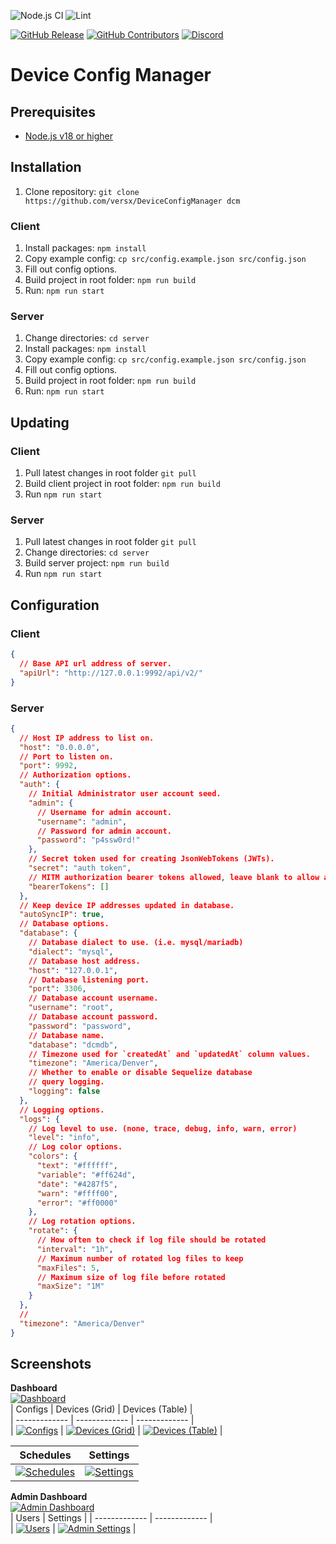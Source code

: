 ![Node.js CI](https://github.com/versx/DeviceConfigManager/workflows/Node.js%20CI/badge.svg)
![Lint](https://github.com/versx/DeviceConfigManager/workflows/Lint/badge.svg)  

[![GitHub Release](https://img.shields.io/github/release/versx/DeviceConfigManager.svg)](https://github.com/versx/DeviceConfigManager/releases/)
[![GitHub Contributors](https://img.shields.io/github/contributors/versx/DeviceConfigManager.svg)](https://github.com/versx/DeviceConfigManager/graphs/contributors/)
[![Discord](https://img.shields.io/discord/552003258000998401.svg?label=&logo=discord&logoColor=ffffff&color=7389D8&labelColor=6A7EC2)](https://discord.gg/zZ9h9Xa)  


# Device Config Manager  

## Prerequisites
- [Node.js v18 or higher](https://nodejs.org/en/download)  


## Installation

1. Clone repository: `git clone https://github.com/versx/DeviceConfigManager dcm`  

### Client  
1. Install packages: `npm install`  
1. Copy example config: `cp src/config.example.json src/config.json`  
1. Fill out config options.  
1. Build project in root folder: `npm run build`  
1. Run: `npm run start`  

### Server  
1. Change directories: `cd server`  
1. Install packages: `npm install`  
1. Copy example config: `cp src/config.example.json src/config.json`  
1. Fill out config options.  
1. Build project in root folder: `npm run build`  
1. Run: `npm run start`  


## Updating  

### Client
1. Pull latest changes in root folder `git pull`  
1. Build client project in root folder: `npm run build`  
1. Run `npm run start`  

### Server
1. Pull latest changes in root folder `git pull`  
1. Change directories: `cd server`  
1. Build server project: `npm run build`  
1. Run `npm run start`  


## Configuration

### Client  
```json
{
  // Base API url address of server.
  "apiUrl": "http://127.0.0.1:9992/api/v2/"
}
```

### Server
```json
{
  // Host IP address to list on.
  "host": "0.0.0.0",
  // Port to listen on.
  "port": 9992,
  // Authorization options.
  "auth": {
    // Initial Administrator user account seed.
    "admin": {
      // Username for admin account.
      "username": "admin",
      // Password for admin account.
      "password": "p4ssw0rd!"
    },
    // Secret token used for creating JsonWebTokens (JWTs).
    "secret": "auth token",
    // MITM authorization bearer tokens allowed, leave blank to allow all.
    "bearerTokens": []
  },
  // Keep device IP addresses updated in database.
  "autoSyncIP": true,
  // Database options.
  "database": {
    // Database dialect to use. (i.e. mysql/mariadb)
    "dialect": "mysql",
    // Database host address.
    "host": "127.0.0.1",
    // Database listening port.
    "port": 3306,
    // Database account username.
    "username": "root",
    // Database account password.
    "password": "password",
    // Database name.
    "database": "dcmdb",
    // Timezone used for `createdAt` and `updatedAt` column values.
    "timezone": "America/Denver",
    // Whether to enable or disable Sequelize database
    // query logging.
    "logging": false
  },
  // Logging options.
  "logs": {
    // Log level to use. (none, trace, debug, info, warn, error)
    "level": "info",
    // Log color options.
    "colors": {
      "text": "#ffffff",
      "variable": "#ff624d",
      "date": "#4287f5",
      "warn": "#ffff00",
      "error": "#ff0000"
    },
    // Log rotation options.
    "rotate": {
      // How often to check if log file should be rotated
      "interval": "1h",
      // Maximum number of rotated log files to keep
      "maxFiles": 5,
      // Maximum size of log file before rotated
      "maxSize": "1M"
    }
  },
  // 
  "timezone": "America/Denver"
}
```


## Screenshots  
**Dashboard**  
[![Dashboard](.github/images/dashboard.png)](.github/images/dashboard.png)  
| Configs | Devices (Grid) | Devices (Table) |  
| ------------- | ------------- | ------------- |  
| <a href="https://raw.githubusercontent.com/versx/DeviceConfigManager/react/.github/images/configs.png">![Configs](.github/images/configs.png)</a> | <a href="https://raw.githubusercontent.com/versx/DeviceConfigManager/react/.github/images/devices-grid.png">![Devices (Grid)](.github/images/devices-grid.png)</a> | <a href="https://raw.githubusercontent.com/versx/DeviceConfigManager/react/.github/images/devices-table.png">![Devices (Table)](.github/images/devices-table.png)</a> |  

| Schedules | Settings |  
| ------------- | ------------- |  
| <a href="https://raw.githubusercontent.com/versx/DeviceConfigManager/react/.github/images/schedules.png">![Schedules](.github/images/schedules.png)</a> | <a href="https://raw.githubusercontent.com/versx/DeviceConfigManager/react/.github/images/settings.png">![Settings](.github/images/settings.png)</a> |  

**Admin Dashboard**  
[![Admin Dashboard](.github/images/admin-dashboard.png)](.github/images/admin-dashboard.png)  
| Users | Settings |
| ------------- | ------------- |  
| <a href="https://raw.githubusercontent.com/versx/DeviceConfigManager/react/.github/images/admin-users.png">![Users](.github/images/admin-users.png)</a> | <a href="https://raw.githubusercontent.com/versx/DeviceConfigManager/react/.github/images/admin-settings.png">![Admin Settings](.github/images/admin-settings.png)</a> |
